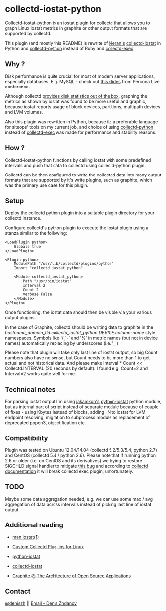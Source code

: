 collectd-iostat-python
======================

Collectd-iostat-python is an iostat plugin for collectd that allows you to graph Linux iostat metrics in graphite or other output formats that are supported by collectd.

This plugin (and mostly this README) is rewrite of [kieran's](https://github.com/keirans/collectd-iostat) [collectd-iostat](https://github.com/keirans/collectd-iostat) in Python and [collectd-python](http://collectd.org/documentation/manpages/collectd-python.5.shtml) instead of Ruby and [collectd-exec](https://collectd.org/documentation/manpages/collectd-exec.5.shtml)

Why ?
-------
Disk performance is quite crucial for most of modern server applications, especially databases. E.g. MySQL - check out [this slides](http://www.percona.com/live/mysql-conference-2013/sessions/monitoring-io-performance-using-iostat-and-pt-diskstats) from Percona Live conference.

Although collectd [provides disk statistics out of the box](https://collectd.org/wiki/index.php/Plugin:Disk), graphing the metrics as shown by iostat was found to be more useful and graphic, because iostat reports usage of block devices, partitions, multipath devices and LVM volumes.

Also this plugin was rewritten in Python, because its a preferable language for siteops' tools on my current job, and choice of using [collectd-python](http://collectd.org/documentation/manpages/collectd-python.5.shtml) instead of [collectd-exec](https://collectd.org/documentation/manpages/collectd-exec.5.shtml) was made for performance and stability reasons.

How ?
-------
Collectd-iostat-python functions by calling iostat with some predefined intervals and push that data to collectd using collectd-python plugin.

Collectd can be then configured to write the collected data into many output formats that are supported by it's write plugins, such as graphite, which was the primary use case for this plugin.


Setup
-------
Deploy the collectd python plugin into a suitable plugin directory for your collectd instance.

Configure collectd's python plugin to execute the iostat plugin using a stanza similar to the following:


    <LoadPlugin python>
        Globals true
    </LoadPlugin>

    <Plugin python>
        ModulePath "/usr/lib/collectd/plugins/python"
        Import "collectd_iostat_python"

        <Module collectd_iostat_python>
            Path "/usr/bin/iostat"
            Interval 2
            Count 2
            Verbose False
        </Module>
    </Plugin>

Once functioning, the iostat data should then be visible via your various output plugins.

In the case of Graphite, collectd should be writing data to graphite in the *hostname_domain_tld.collectd_iostat_python.DEVICE.column-name* style namespaces.
Symbols like '/','-' and '%' in metric names (but not in device names) automatically replacing by underscores (i.e. '_')
 
Please note that plugin will take only last line of iostat output, so big Count numbers also have no sense, but Count needs to be more than 1 to get actual and not historical data. And please make Interval * Count << Collectd.INTERVAL (20 seconds by default). I found e.g. Count=2 and Interval=2 works quite well for me.


Technical notes
-------
For parsing iostat output I'm using [jakamkon's](https://bitbucket.org/jakamkon) [python-iostat](https://bitbucket.org/jakamkon/python-iostat) python module, but as internal part of script instead of separate module because of couple of fixes - using Kbytes instead of blocks, adding -N to iostat for LVM endpoint resolving, migration to subprocess module as replacement of deprecated popen3, objectification etc.


Compatibility
-------
Plugin was tested on Ubuntu 12.04/14.04 (collectd 5.2/5.3/5.4, python 2.7) and CentOS (collectd 5.4 / python 2.6). Please note that if running python 2.6 or older (i.e. on CentOS and its derivatives) we trying to restore SIGCHLD signal handler to mitigate [this bug](http://bugs.python.org/issue1731717) and according to [collectd documentation](https://collectd.org/documentation/manpages/collectd-python.5.shtml#configuration) it will break collectd exec plugin, unfortunately.



TODO
-------
Maybe some data aggregation needed, e.g. we can use some max / avg aggregation of data across intervals instead of picking last line of iostat output.


Additional reading
-------
* [man iostat(1)](http://linux.die.net/man/1/iostat)

* [Custom Collectd Plug-ins for Linux](http://support.rightscale.com/12-Guides/RightScale_101/08-Management_Tools/Monitoring_System/Writing_custom_collectd_plugins/Custom_Collectd_Plug-ins_for_Linux)

* [python-iostat](https://bitbucket.org/jakamkon/python-iostat)

* [collectd-iostat](https://github.com/keirans/collectd-iostat)

* [Graphite @ The Architecture of Open Source Applications](http://www.aosabook.org/en/graphite.html)

Contact
-------
[@deniszh](http://twitter.com/deniszh) || [Email - Denis Zhdanov](mailto:denis.zhdanov@gmail.com)
